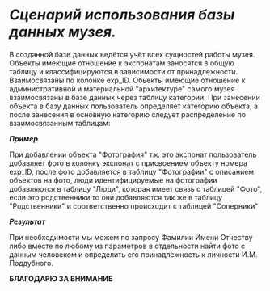 # _**Сценарий использования базы данных музея.**_

В созданной базе данных ведётся учёт всех сущностей работы музея.
Объекты имеющие отношение к экспонатам заносятся в общую таблицу и классифицируются в зависимости от принадлежности. Взаимосвязаны по колонке exp_ID.
Обьекты имеющие отношение к административной и материальной "архитектуре" самого музея взаимосвязаны в базе данных через таблицу категории.
При занесении объекта в базу данных пользователь определяет категорию объекта, а после занесения в основную категорию следует распределение по взаимосвязанным таблицам:

_**Пример**_

При добавлении объекта "Фотография" т.к. это экспонат пользователь добавляет фото в колонку экспонат с присвоением объекту номера exp_ID, после фото добавляется в таблицу "Фотографии" с описанием объектов на фото,
люди идентифицируемые на фотографии добавляются в таблицу "Люди", которая имеет связь с таблицей "Фото", если это родственники то они добавляются так же в таблицу "Родственники" и соответственно происходит с таблицей "Соперники"

_**Результат**_

При необходимости мы можем по запросу Фамилии Имени Отчеству либо вместе по любому из параметров в отдельности найти фото с данным человеком и определить его принадлежность к личности И.М. Поддубного.

**БЛАГОДАРЮ ЗА ВНИМАНИЕ** 



    


